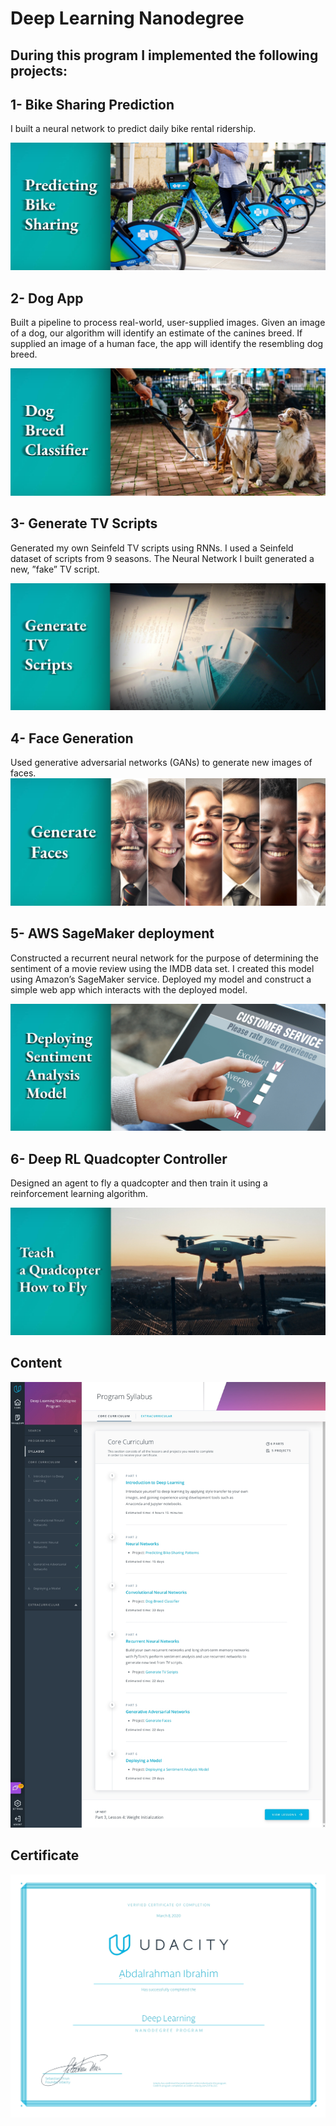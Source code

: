 # Deep Learning Nanodegree 

## During this program I implemented the following projects:

## 1- Bike Sharing Prediction
I built a neural network to predict daily bike rental ridership.

![1](covers/bike.png)

## 2- Dog App
Built a pipeline to process real-world, user-supplied images. Given an image of a dog,
our algorithm will identify an estimate of the canines breed. If supplied an image of a human face, the
app will identify the resembling dog breed.

![2](covers/dog.png)

## 3- Generate TV Scripts
Generated my own Seinfeld TV scripts using RNNs. I used a Seinfeld dataset of scripts from 9 seasons.
The Neural Network I built generated a new, ”fake” TV script.

![3](covers/scripts.png)

## 4- Face Generation
Used generative adversarial networks (GANs) to generate new images of faces.
![4](covers/faces.png)

## 5- AWS SageMaker deployment
Constructed a recurrent neural network for the purpose of determining the sentiment
of a movie review using the IMDB data set. I created this model using Amazon’s SageMaker service.
Deployed my model and construct a simple web app which interacts with the deployed
model.

![5](covers/sentiment.png)

## 6- Deep RL Quadcopter Controller
Designed an agent to fly a quadcopter and then train it using a reinforcement learning
algorithm.

![6](covers/quadcopter.png)

## Content 

![img2](covers/DL-Udacity_page-0001.jpg)

## Certificate 

![img3](covers/cer.jpg)
